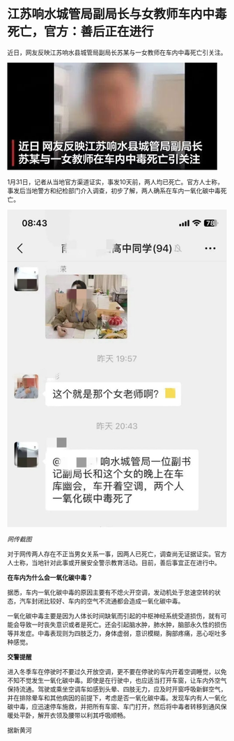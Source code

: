 # 江苏响水城管局副局长与女教师车内中毒死亡，官方：善后正在进行

近日，网友反映江苏响水县城管局副局长苏某与一女教师在车内中毒死亡引关注。

![883812cfe9e2b2def4a7904e1173d071.jpg](https://raw.githubusercontent.com/qqhsx/qqnews_image/main/2024/01/31/江苏响水城管局副局长与女教师车内中毒死亡，官方：善后正在进行/883812cfe9e2b2def4a7904e1173d071.jpg)

1月31日，记者从当地官方渠道证实，事发10天前，两人均已死亡。官方人士称，事发后当地警方和纪检部门介入调查，初步了解，两人确系在车内一氧化碳中毒死亡。

![2283dd9a969204942f089582e80f0d3a.jpg](https://raw.githubusercontent.com/qqhsx/qqnews_image/main/2024/01/31/江苏响水城管局副局长与女教师车内中毒死亡，官方：善后正在进行/2283dd9a969204942f089582e80f0d3a.jpg)

_网传截图_

对于网传两人存在不正当男女关系一事，因两人已死亡，调查尚无证据证实。官方人士称，当地针对此事或开展安全警示教育活动。目前，善后事宜正在进行中。

**在车内为什么会一氧化碳中毒？**

据悉，车内一氧化碳中毒的原因主要有不熄火开空调，发动机处于怠速空转的状态，汽车封闭比较好、车内的空气不流通都会造成一氧化碳中毒。

一氧化碳中毒主要是因为人体长时间缺氧而引起的中枢神经系统受道损伤，就有可能会导致一时丧失意识或者是死亡。还会引起脑水肿，肺水肿，脑部永久性的损伤等并发症。中毒表现则为四肢乏力，身体虚弱，意识模糊，胸部疼痛，恶心呕吐多种感觉。

**交警提醒**

进入冬季车在停驶时不要过久开放空调，更不要在停驶的车内开着空调睡觉，以免不知不觉发生一氧化碳中毒。即使是在行驶中，也应适当打开车窗，让车内外空气保持流通。驾驶或乘坐空调车如感到头晕、四肢无力，应及时开窗呼吸新鲜空气，并在排除晕车和其他病因的前提下，考虑是否一氧化碳中毒。发现车内有人一氧化碳中毒，应迅速停车施救，并把所有车窗、车门打开，然后将中毒者转移到通风保暖处平卧，解开衣领及腰带以利其呼吸顺畅。

据新黄河

